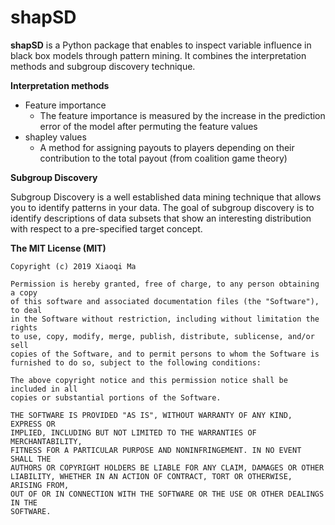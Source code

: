 # shapSD

**shapSD** is a Python package that enables to inspect variable influence in black box models through pattern mining. It combines the interpretation methods and subgroup discovery technique. 

**Interpretation methods**
- Feature importance
    - The feature importance is measured by the increase in the prediction error of the model after permuting the feature values 
- shapley values
    - A method for assigning payouts to players depending on their contribution to the total payout (from coalition game theory) 



**Subgroup Discovery**

Subgroup Discovery is a well established data mining technique that allows you to identify patterns in your data.
The goal of subgroup discovery is to identify descriptions of data subsets that show an interesting distribution with respect to a pre-specified target concept.


**The MIT License (MIT)**

    Copyright (c) 2019 Xiaoqi Ma
    
    Permission is hereby granted, free of charge, to any person obtaining a copy
    of this software and associated documentation files (the "Software"), to deal
    in the Software without restriction, including without limitation the rights
    to use, copy, modify, merge, publish, distribute, sublicense, and/or sell
    copies of the Software, and to permit persons to whom the Software is
    furnished to do so, subject to the following conditions:
    
    The above copyright notice and this permission notice shall be included in all
    copies or substantial portions of the Software.
    
    THE SOFTWARE IS PROVIDED "AS IS", WITHOUT WARRANTY OF ANY KIND, EXPRESS OR
    IMPLIED, INCLUDING BUT NOT LIMITED TO THE WARRANTIES OF MERCHANTABILITY,
    FITNESS FOR A PARTICULAR PURPOSE AND NONINFRINGEMENT. IN NO EVENT SHALL THE
    AUTHORS OR COPYRIGHT HOLDERS BE LIABLE FOR ANY CLAIM, DAMAGES OR OTHER
    LIABILITY, WHETHER IN AN ACTION OF CONTRACT, TORT OR OTHERWISE, ARISING FROM,
    OUT OF OR IN CONNECTION WITH THE SOFTWARE OR THE USE OR OTHER DEALINGS IN THE
    SOFTWARE.